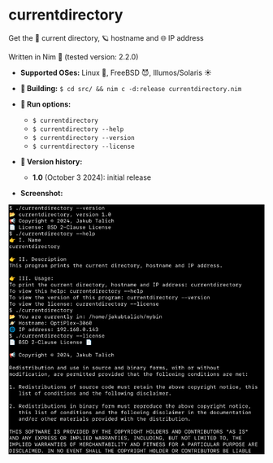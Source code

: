# currentdirectory
Get the 📂 current directory, 🪐 hostname and 🌐 IP address

Written in Nim 👑 (tested version: 2.2.0)

- **Supported OSes:** Linux 🐧, FreeBSD 😈, Illumos/Solaris ☀️

- **🔨 Building:**
  `$ cd src/ && nim c -d:release currentdirectory.nim`

- **🏃 Run options:**
  - `$ currentdirectory`
  - `$ currentdirectory --help`
  - `$ currentdirectory --version`
  - `$ currentdirectory --license`

 - **🎂 Version history:**
   - **1.0** (October 3 2024): initial release

- **Screenshot:**

![](screenshots/screenshotv10.png)

